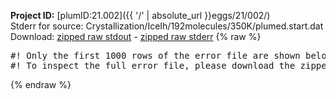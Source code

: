 **Project ID:** [plumID:21.002]({{ '/' | absolute_url }}eggs/21/002/)  
Stderr for source:  Crystallization/IceIh/192molecules/350K/plumed.start.dat   
Download: [zipped raw stdout](plumed.start.dat.plumed.stdout.txt.zip) - [zipped raw stderr](plumed.start.dat.plumed.stderr.txt.zip) 
{% raw %}
<pre>
#! Only the first 1000 rows of the error file are shown below
#! To inspect the full error file, please download the zipped raw stderr file above
</pre>
{% endraw %}
